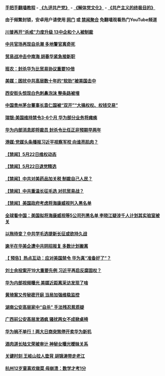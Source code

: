 #### [手把手翻墙教程](https://github.com/gfw-breaker/guides/wiki) -  [《九评共产党》](https://github.com/gfw-breaker/9ping.md?t=05230637) - [《解体党文化》](https://github.com/gfw-breaker/jtdwh.md?t=05230637) - [《共产主义的终极目的》](https://github.com/gfw-breaker/gczydzjmd.md?t=05230637)

#### 由于频繁封锁，安卓用户请使用 [网门](https://github.com/gfw-breaker/bn-android/blob/master/ogate.md?t=05230637) 或 [禁闻聚合](https://github.com/gfw-breaker/bn-android) 免翻墙观看热门YouTube频道 

#### [川普再开“杀戒”力度升级 13中企和个人被制裁](../pages/prog204/a102584730.md?t=05230637) 

#### [中共官场再现自杀潮 多地警官离奇死](../pages/prog204/a102584691.md?t=05230637) 

#### [贸易战冲击中南海 胡春华紧急接新职](../pages/prog204/a102584681.md?t=05230637) 

#### [班农：封杀华为比贸易协议重要10倍](../pages/prog204/a102584663.md?t=05230637) 

#### [美媒：困扰中共高层数十年的“软肋”被美国击中](../pages/prog204/a102584592.md?t=05230637) 

#### [西安街头惊现白色刺鼻泡沫 整条路被埋](../pages/prog204/a102584551.md?t=05230637) 

#### [中国贵州茅台董事长袁仁国被“双开”“大搞权权、权钱交易”](../pages/prog204/a102584437.md?t=05230637) 

#### [瑞银:美国维持禁令3-6个月 华为部分业务将瘫痪](../pages/prog204/a102584330.md?t=05230637) 

#### [华为内部消息即将裁员 封杀令比任正非预期早两年](../pages/prog204/a102584288.md?t=05230637) 

#### [港媒:党媒头条播报习近平视察军校 向谁亮肌肉？](../pages/prog204/a102584272.md?t=05230637) 

#### [【禁闻】5月22日维权动态](../pages/prog204/a102584423.md?t=05230637) 

#### [【禁闻】5月22日退党精选](../pages/prog204/a102584430.md?t=05230637) 

#### [【禁闻】中共对美药品加关税 制裁自己人民？](../pages/prog204/a102584405.md?t=05230637) 

#### [【禁闻】中共重温长征毛选 对抗贸易战？](../pages/prog204/a102584396.md?t=05230637) 

#### [【禁闻】美国政府考虑将海康威视列入黑名单](../pages/prog204/a102584393.md?t=05230637) 

#### [全球看中国：美国拟将海康威视等5公司列黑名单 李晓江疑涉千人计划其实验室被关](../pages/prog204/a102584307.md?t=05230637) 

#### [以拖待变？中共学毛选提新长征或欲持久战](../pages/prog204/a102584192.md?t=05230637) 

#### [逾半在华美企遭中共阴招报复 多数计划搬离](../pages/prog204/a102584108.md?t=05230637) 

#### [【 预告】热点互动：应对美国禁令 华为真“准备好了”？](../pages/prog204/a102584082.md?t=05230637) 

#### [刘士余投案开19大重要先例 习近平再启反腐固权？](../pages/prog204/a102583478.md?t=05230637) 

#### [华为内部视频曝光 美媒近距离采访发现了啥](../pages/prog204/a102584058.md?t=05230637) 

#### [黄琦案又传秘密开庭 当局加强维稳监控](../pages/prog204/a102583981.md?t=05230637) 

#### [湖南公安高层家中“自杀” 手法残忍惹质疑](../pages/prog204/a102583998.md?t=05230637) 


#### [广西前公安高层发酒疯 骚扰两女不成掀桌椅](../pages/prog204/a102583980.md?t=05230637) 

#### [华为祸不单行！两大日商突煞停开卖华为新机](../pages/prog204/a102583943.md?t=05230637) 

#### [酒肉道长陆文荣被审计 神秘女曝光暧昧关系](../pages/prog204/a102583899.md?t=05230637) 

#### [关键时刻 王岐山拉人垫背  胡锦涛带走老江](../pages/prog204/a102583868.md?t=05230637) 

#### [杭州12岁童喜欢做菜 母崩溃：数学才考1分](../pages/prog204/a102583898.md?t=05230637) 

